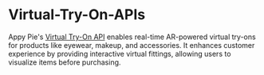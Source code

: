 # Virtual-Try-On-APIs
Appy Pie's [Virtual Try-On API]([url](https://www.appypie.com/endpoint/virtual-try-on)) enables real-time AR-powered virtual try-ons for products like eyewear, makeup, and accessories. It enhances customer experience by providing interactive virtual fittings, allowing users to visualize items before purchasing. 

